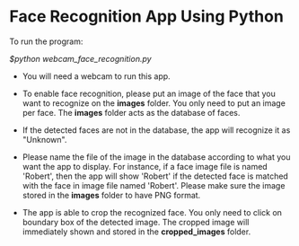
# Face Recognition App Using Python

To run the program:

*$python webcam_face_recognition.py*

- You will need a webcam to run this app.

- To enable face recognition, please put an image of the face that you want to recognize on the **images** folder. You only need to put an image per face. The **images** folder acts as the database of faces. 

- If the detected faces are not in the database, the app will recognize it as "Unknown".

- Please name the file of the image in the database according to what you want the app to display. For instance, if a face image file is named 'Robert', then the app will show 'Robert' if the detected face is matched with the face in image file named 'Robert'. Please make sure the image stored in the **images** folder to have PNG format. 

- The app is able to crop the recognized face. You only need to click on boundary box of the detected image. The cropped image will immediately shown and stored in the **cropped_images** folder.  
